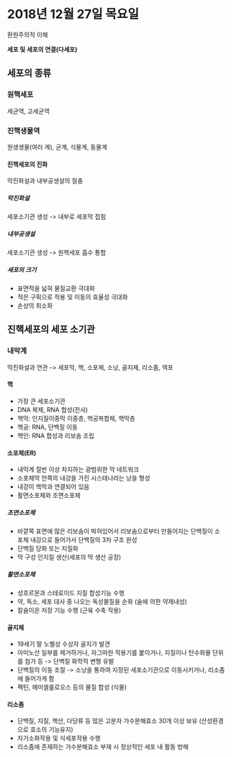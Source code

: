 # 2018년 12월 27일 목요일

환원주의적 이해

**세포 및 세포의 연결(다세포)**

## 세포의 종류

### 원핵세포
세균역, 고세균역

### 진핵생물역
원생생물(여러 계), 균계, 식물계, 동물계

#### 진핵세포의 진화
막진화설과 내부공생설의 절충

##### 막진화설
세포소기관 생성 -> 내부로 세포막 접힘

##### 내부공생설
세포소기관 생성 -> 원핵세포 흡수 통합

##### 세포의 크기
- 표면적을 넓혀 물질교환 극대화
- 적은 구획으로 작용 및 이동의 효율성 극대화
- 손상의 최소화

## 진핵세포의 세포 소기관

### 내막계
막진화설과 연관 -> 세포막, 핵, 소포체, 소낭, 골지체, 리소좀, 액포

#### 핵
- 가장 큰 세포소기관
- DNA 복제, RNA 합성(전사)
- 핵막: 인지질이중막 이중층, 핵공복합체, 핵막층
- 핵공: RNA, 단백질 이동
- 핵인: RNA 합성과 리보솜 조립

#### 소포체(ER)
- 내막계 절반 이상 차지하는 광범위한 막 네트워크
- 소포체막 안쪽의 내강을 가진 시스테나라는 낭을 형성
- 내강이 핵막과 연결되어 있음
- 활면소포체와 조면소포체

##### 조면소포체
- 바깥쪽 표면에 많은 리보솜이 박혀있어서 리보솜으로부터 만들어지는 단백질이 소포체 내강으로 들어가서 단백질의 3차 구조 완성
- 단백질 당화 또는 지질화
- 막 구성 인지질 생산(세포의 막 생산 공장)

##### 활면소포체
- 성호르몬과 스테로이드 지질 합성기능 수행
- 약, 독소, 세포 대사 중 나오는 독성물질을 순화 (술에 의한 약제내성)
- 칼슘이온 저장 기능 수행 (근육 수축 작용)

#### 골지체
- 19세기 말 노벨상 수상자 골지가 발견
- 아미노산 일부를 제거하거나, 자그마한 작용기를 붙이거나, 지질이나 탄수화물 단위를 첨가 등 -> 단백질 화학적 변형 유발
- 단백질의 이동 조절 -> 소낭을 통하여 지정된 세포소기관으로 이동시키거나, 리소좀에 들어가게 함
- 펙틴, 헤미셀룰로오스 등의 물질 합성 (식물)

#### 리소좀
- 단백질, 지질, 핵산, 다당류 등 많은 고분자 가수분해효소 30개 이상 보유 (산성환경으로 효소의 기능유지)
- 자가소화작용 및 식세포작용 수행
- 리소좀에 존재하는 가수분해효소 부재 시 정상적인 세포 내 활동 방해